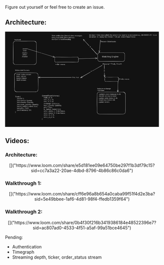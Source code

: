 Figure out yourself or feel free to create an issue.
## Architecture:

<center><img src="./architecture.png"></center>

## Videos:
### Architecture: 
<center>
[]("https://www.loom.com/share/e5d181ee09e64750be297f1b3df79c15?sid=cc7a3a22-20ae-4dbd-8796-4b86c86c0da6")
</center>

### Walkthrough 1: 
<center>
[]("https://www.loom.com/share/cff6e96a8b654a0caba99f51f4d2e3ba?sid=5e49bbee-1af6-4d81-98f4-ffedb1359f64")
</center>

### Walkthrough 2: 
<center>
[]("https://www.loom.com/share/0b4f30f216b3419386184e48522396e7?sid=ac807ad0-4533-4f51-a5af-99a51bce4645")
</center>

Pending:
- Authentication
- Timegraph
- Streaming depth, ticker, order_status stream
